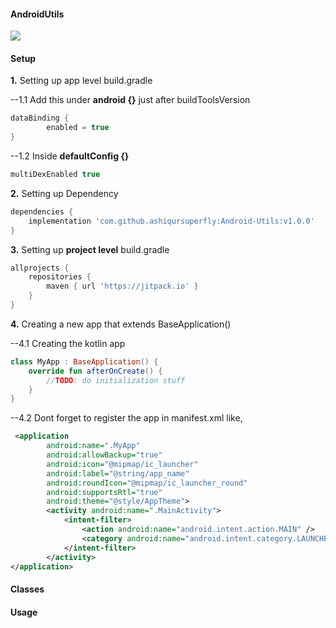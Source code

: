 #### AndroidUtils

[![](https://jitpack.io/v/ashiqursuperfly/Android-Utils.svg)](https://jitpack.io/#ashiqursuperfly/Android-Utils)

#### Setup

**1.** Setting up app level build.gradle

--1.1 Add this under **android {}** just after buildToolsVersion
```groovy
dataBinding {
        enabled = true
}
```

--1.2 Inside **defaultConfig {}**
```groovy
multiDexEnabled true
```

**2.** Setting up Dependency
```groovy
dependencies {
    implementation 'com.github.ashiqursuperfly:Android-Utils:v1.0.0'
}
```

**3.** Setting up **project level** build.gradle
```groovy
allprojects {
    repositories {
        maven { url 'https://jitpack.io' }
    }
}
```


**4.** Creating a new app that extends BaseApplication()

--4.1 Creating the kotlin app
```kotlin
class MyApp : BaseApplication() {
    override fun afterOnCreate() {
        //TODO: do initialization stuff
    }
}
```

--4.2 Dont forget to register the app in manifest.xml like,
```xml
 <application
        android:name=".MyApp" 
        android:allowBackup="true"
        android:icon="@mipmap/ic_launcher"
        android:label="@string/app_name"
        android:roundIcon="@mipmap/ic_launcher_round"
        android:supportsRtl="true"
        android:theme="@style/AppTheme">
        <activity android:name=".MainActivity">
            <intent-filter>
                <action android:name="android.intent.action.MAIN" />
                <category android:name="android.intent.category.LAUNCHER" />
            </intent-filter>
        </activity>
</application>
```


#### Classes

#### Usage

